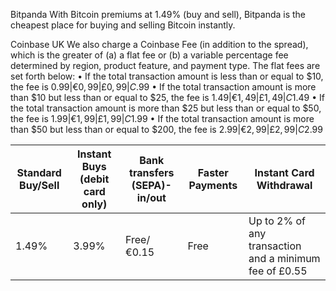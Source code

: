 Bitpanda
With Bitcoin premiums at 1.49% (buy and sell), Bitpanda is the cheapest place for buying and selling Bitcoin instantly.

Coinbase UK
We also charge a Coinbase Fee (in addition to the spread), which is the greater of (a) a flat fee or (b) a variable percentage fee determined by region, product feature, and payment type. The flat fees are set forth below:
•	If the total transaction amount is less than or equal to $10, the fee is $0.99 | €0,99 | £0,99 | C$.99
•	If the total transaction amount is more than $10 but less than or equal to $25, the fee is $1.49 | €1,49 | £1,49 | C$1.49
•	If the total transaction amount is more than $25 but less than or equal to $50, the fee is $1.99 | €1,99 | £1,99 | C$1.99
•	If the total transaction amount is more than $50 but less than or equal to $200, the fee is $2.99 | €2,99 | £2,99 | C$2.99

Standard Buy/Sell| Instant Buys (debit card only) | Bank transfers (SEPA)- in/out | Faster Payments | Instant Card Withdrawal
--- | --- | --- | --- |--- 
1.49%| 3.99% | Free/ €0.15 | Free | Up to 2% of any transaction and a minimum fee of £0.55